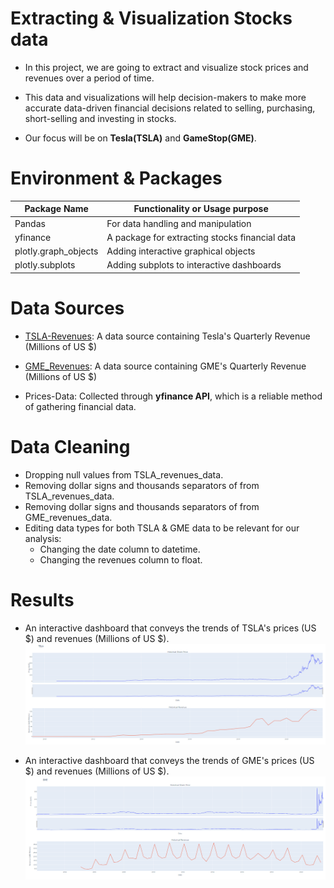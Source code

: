 # Extracting & Visualization Stocks data


- In this project, we are going to extract and visualize stock prices and revenues over a period of time.

- This data and visualizations will help decision-makers to make more accurate data-driven financial decisions related to selling, purchasing, short-selling and investing in stocks.

- Our focus will be on **Tesla(TSLA)** and **GameStop(GME)**.



# **Environment** & **Packages**


| Package Name | Functionality or Usage purpose |
|---------------|-------------------------------|
| Pandas        | For data handling and manipulation|
| yfinance |  A package for extracting stocks financial data |
| plotly.graph_objects        | Adding interactive graphical objects|
| plotly.subplots  | Adding subplots to interactive dashboards    |



# **Data Sources**

- [TSLA-Revenues](https://www.macrotrends.net/stocks/charts/TSLA/tesla/revenue): A data source containing Tesla's Quarterly Revenue
(Millions of US $)

- [GME_Revenues](https://www.macrotrends.net/stocks/charts/GME/gamestop/revenue): A data source containing GME's Quarterly Revenue
(Millions of US $)

- Prices-Data: Collected through **yfinance API**, which is a reliable method of gathering financial data.



# **Data Cleaning**

- Dropping null values from TSLA_revenues_data.
- Removing dollar signs and thousands separators of from TSLA_revenues_data. 
- Removing dollar signs and thousands separators of from GME_revenues_data.
- Editing data types for both TSLA & GME data to be relevant for our analysis:
  - Changing the date column to datetime.
  - Changing the revenues column to float. 


# **Results**


- An interactive dashboard that conveys the trends of TSLA's prices (US $) and revenues (Millions of US $).
![TSLA](https://github.com/Ayman947/Analyzing-Stocks-TSLA-GME/blob/main/TSLA_Plotly.PNG)




- An interactive dashboard that conveys the trends of GME's prices (US $) and revenues (Millions of US $).
![GME](https://github.com/Ayman947/Analyzing-Stocks-TSLA-GME/blob/main/GME_Plotly.PNG)

